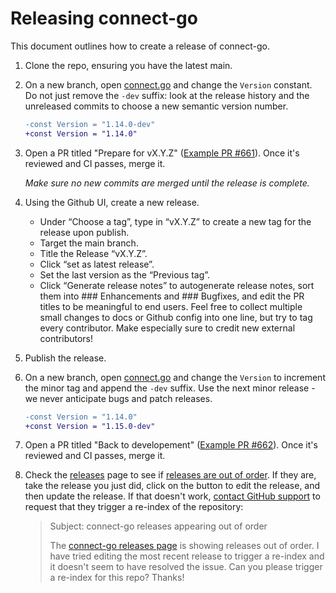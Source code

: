 # Releasing connect-go

This document outlines how to create a release of connect-go.

1. Clone the repo, ensuring you have the latest main.

2. On a new branch, open [connect.go](connect.go) and change the `Version` constant. Do not just remove the `-dev` suffix: look at the release history and the unreleased commits to choose a new semantic version number.

   ```patch
   -const Version = "1.14.0-dev"
   +const Version = "1.14.0"
   ```

3. Open a PR titled "Prepare for vX.Y.Z" ([Example PR #661](https://github.com/connectrpc/connect-go/pull/661)). Once it's reviewed and CI passes, merge it.

    *Make sure no new commits are merged until the release is complete.*

4. Using the Github UI, create a new release.
    - Under “Choose a tag”, type in “vX.Y.Z” to create a new tag for the release upon publish.
    - Target the main branch.
    - Title the Release “vX.Y.Z”.
    - Click “set as latest release”.
    - Set the last version as the “Previous tag”.
    - Click “Generate release notes” to autogenerate release notes, sort them into ### Enhancements and ### Bugfixes, and edit the PR titles to be meaningful to end users. Feel free to collect multiple small changes to docs or Github config into one line, but try to tag every contributor. Make especially sure to credit new external contributors!

5. Publish the release.

6. On a new branch, open [connect.go](connect.go) and change the `Version` to increment the minor tag and append the `-dev` suffix. Use the next minor release - we never anticipate bugs and patch releases.

   ```patch
   -const Version = "1.14.0"
   +const Version = "1.15.0-dev"
   ```

7. Open a PR titled "Back to developement" ([Example PR #662](https://github.com/connectrpc/connect-go/pull/662)). Once it's reviewed and CI passes, merge it.

8. Check the [releases](https://github.com/connectrpc/connect-go/releases) page to see if [releases are out of order](https://github.com/orgs/community/discussions/8226). If they are, take the release you just did, click on the button to edit the release, and then update the release. If that doesn't work, [contact GitHub support](https://support.github.com/contact?tags=rr-general-technical) to request that they trigger a re-index of the repository:

   > Subject: connect-go releases appearing out of order
   >
   > The [connect-go releases page](https://github.com/connectrpc/connect-go/releases) is showing releases out of order. I have tried editing the most recent release to trigger a re-index and it doesn't seem to have resolved the issue. Can you please trigger a re-index for this repo? Thanks!
